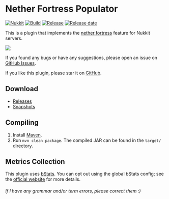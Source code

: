 # Nether Fortress Populator
[![Nukkit](https://img.shields.io/badge/Nukkit-1.0-green)](https://github.com/NukkitX/Nukkit)
[![Build](https://img.shields.io/circleci/build/github/wode490390/NetherFortressPopulator/master)](https://circleci.com/gh/wode490390/NetherFortressPopulator/tree/master)
[![Release](https://img.shields.io/github/v/release/wode490390/NetherFortressPopulator)](https://github.com/wode490390/NetherFortressPopulator/releases)
[![Release date](https://img.shields.io/github/release-date/wode490390/NetherFortressPopulator)](https://github.com/wode490390/NetherFortressPopulator/releases)
<!--[![MCBBS](https://img.shields.io/badge/-mcbbs-inactive)](https://www.mcbbs.net/thread-950758-1-1.html "下届要塞生成器")
[![Servers](https://img.shields.io/bstats/servers/7727)](https://bstats.org/plugin/bukkit/NetherFortressPopulator/7727)
[![Players](https://img.shields.io/bstats/players/7727)](https://bstats.org/plugin/bukkit/NetherFortressPopulator/7727)-->

This is a plugin that implements the [nether fortress](https://minecraft.gamepedia.com/Nether_Fortress) feature for Nukkit servers.

![](https://i.loli.net/2020/06/08/KE9wloG48M2aBqd.png)

If you found any bugs or have any suggestions, please open an issue on [GitHub Issues](https://github.com/wode490390/NetherFortressPopulator/issues).

If you like this plugin, please star it on [GitHub](https://github.com/wode490390/NetherFortressPopulator).

## Download
- [Releases](https://github.com/wode490390/NetherFortressPopulator/releases)
- [Snapshots](https://circleci.com/gh/wode490390/NetherFortressPopulator)

## Compiling
1. Install [Maven](https://maven.apache.org/).
2. Run `mvn clean package`. The compiled JAR can be found in the `target/` directory.

## Metrics Collection

This plugin uses [bStats](https://github.com/wode490390/bStats-Nukkit). You can opt out using the global bStats config; see the [official website](https://bstats.org/getting-started) for more details.

<!--[![Metrics](https://bstats.org/signatures/bukkit/NetherFortressPopulator.svg)](https://bstats.org/plugin/bukkit/NetherFortressPopulator/7727)-->

###### If I have any grammar and/or term errors, please correct them :)
